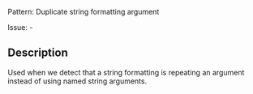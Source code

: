 Pattern: Duplicate string formatting argument

Issue: -

## Description

Used when we detect that a string formatting is repeating an argument instead of using named string arguments.